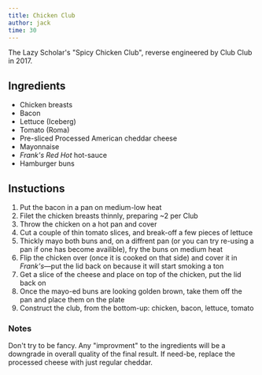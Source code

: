 ```yaml
---
title: Chicken Club
author: jack
time: 30
---
```


The Lazy Scholar's "Spicy Chicken Club", reverse engineered by Club Club in 2017.

<section markdown="1">

## Ingredients

- Chicken breasts
- Bacon
- Lettuce (Iceberg)
- Tomato (Roma)
- Pre-sliced Processed American cheddar cheese
- Mayonnaise
- *Frank's Red Hot* hot-sauce
- Hamburger buns

</section>

## Instuctions

1. Put the bacon in a pan on medium-low heat
1. Filet the chicken breasts thinnly, preparing ~2 per Club
2. Throw the chicken on a hot pan and cover
3. Cut a couple of thin tomato slices, and break-off a few pieces of lettuce
4. Thickly mayo both buns and, on a diffrent pan (or you can try re-using a pan if one has become availible), fry the buns on medium heat
5. Flip the chicken over (once it is cooked on that side) and cover it in *Frank's*—put the lid back on because it will start smoking a ton
6. Get a slice of the cheese and place on top of the chicken, put the lid back on
7. Once the mayo-ed buns are looking golden brown, take them off the pan and place them on the plate
8. Construct the club, from the bottom-up: chicken, bacon, lettuce, tomato

### Notes

Don't try to be fancy. Any "improvment" to the ingredients will be a downgrade in overall quality of the final result. If need-be, replace the processed cheese with just regular cheddar.